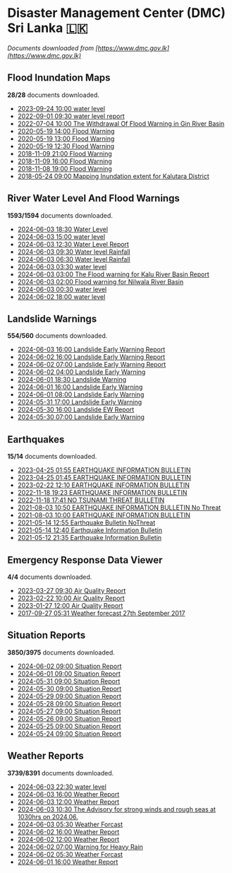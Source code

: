 # Disaster Management Center (DMC) Sri Lanka :sri_lanka:

*Documents downloaded from [https://www.dmc.gov.lk](https://www.dmc.gov.lk)*

## Flood Inundation Maps

**28/28** documents downloaded.

* [2023-09-24 10:00 water level](data/flood-inundation-maps/20230924.1000.water-level.pdf)
* [2022-09-01 09:30 water level report](data/flood-inundation-maps/20220901.0930.water-level-report.pdf)
* [2022-07-04 10:00 The Withdrawal Of Flood Warning in Gin River Basin](data/flood-inundation-maps/20220704.1000.the-withdrawal-of-flood-warning-in-gin-river-basin.pdf)
* [2020-05-19 14:00 Flood Warning](data/flood-inundation-maps/20200519.1400.flood-warning.pdf)
* [2020-05-19 13:00 Flood Warning](data/flood-inundation-maps/20200519.1300.flood-warning.pdf)
* [2020-05-19 12:30 Flood Warning](data/flood-inundation-maps/20200519.1230.flood-warning.pdf)
* [2018-11-09 21:00 Flood Warning](data/flood-inundation-maps/20181109.2100.flood-warning.PDF)
* [2018-11-09 16:00 Flood Warning](data/flood-inundation-maps/20181109.1600.flood-warning.PDF)
* [2018-11-08 19:00 Flood Warning](data/flood-inundation-maps/20181108.1900.flood-warning.PDF)
* [2018-05-24 09:00 Mapping Inundation extent for Kalutara District](data/flood-inundation-maps/20180524.0900.mapping-inundation-extent-for-kalutara-district.pdf)

## River Water Level And Flood Warnings

**1593/1594** documents downloaded.

* [2024-06-03 18:30 Water Level](data/river-water-level-and-flood-warnings/20240603.1830.water-level.pdf)
* [2024-06-03 15:00 water level](data/river-water-level-and-flood-warnings/20240603.1500.water-level.pdf)
* [2024-06-03 12:30 Water Level Report](data/river-water-level-and-flood-warnings/20240603.1230.water-level-report.pdf)
* [2024-06-03 09:30 Water level  Rainfall](data/river-water-level-and-flood-warnings/20240603.0930.water-level-rainfall.pdf)
* [2024-06-03 06:30 Water level  Rainfall](data/river-water-level-and-flood-warnings/20240603.0630.water-level-rainfall.pdf)
* [2024-06-03 03:30 water level](data/river-water-level-and-flood-warnings/20240603.0330.water-level.pdf)
* [2024-06-03 03:00 The Flood warning for Kalu River Basin Report](data/river-water-level-and-flood-warnings/20240603.0300.the-flood-warning-for-kalu-river-basin-report.pdf)
* [2024-06-03 02:00 Flood warning for Nilwala River Basin](data/river-water-level-and-flood-warnings/20240603.0200.flood-warning-for-nilwala-river-basin.pdf)
* [2024-06-03 00:30 water level](data/river-water-level-and-flood-warnings/20240603.0030.water-level.pdf)
* [2024-06-02 18:00 water level](data/river-water-level-and-flood-warnings/20240602.1800.water-level.pdf)

## Landslide Warnings

**554/560** documents downloaded.

* [2024-06-03 16:00 Landslide Early Warning Report](data/landslide-warnings/20240603.1600.landslide-early-warning-report.pdf)
* [2024-06-02 16:00 Landslide Early Warning Report](data/landslide-warnings/20240602.1600.landslide-early-warning-report.pdf)
* [2024-06-02 07:00 Landslide Early Warning Report](data/landslide-warnings/20240602.0700.landslide-early-warning-report.pdf)
* [2024-06-02 04:00 Landslide Early Warning](data/landslide-warnings/20240602.0400.landslide-early-warning.pdf)
* [2024-06-01 18:30 Landslide Warning](data/landslide-warnings/20240601.1830.landslide-warning.pdf)
* [2024-06-01 16:00 Landslide Early Warning](data/landslide-warnings/20240601.1600.landslide-early-warning.pdf)
* [2024-06-01 08:00 Landslide Early Warning](data/landslide-warnings/20240601.0800.landslide-early-warning.pdf)
* [2024-05-31 17:00 Landslide Early Warning](data/landslide-warnings/20240531.1700.landslide-early-warning.pdf)
* [2024-05-30 16:00 Landslide EW Report](data/landslide-warnings/20240530.1600.landslide-ew-report.pdf)
* [2024-05-30 07:00 Landslide Early Warning](data/landslide-warnings/20240530.0700.landslide-early-warning.pdf)

## Earthquakes

**15/14** documents downloaded.

* [2023-04-25 01:55 EARTHQUAKE INFORMATION BULLETIN](data/earthquakes/20230425.0155.earthquake-information-bulletin.pdf)
* [2023-04-25 01:45 EARTHQUAKE INFORMATION BULLETIN](data/earthquakes/20230425.0145.earthquake-information-bulletin.pdf)
* [2023-02-22 12:10 EARTHQUAKE INFORMATION BULLETIN](data/earthquakes/20230222.1210.earthquake-information-bulletin.pdf)
* [2022-11-18 19:23 EARTHQUAKE INFORMATION BULLETIN](data/earthquakes/20221118.1923.earthquake-information-bulletin.pdf)
* [2022-11-18 17:41 NO TSUNAMI THREAT BULLETIN](data/earthquakes/20221118.1741.no-tsunami-threat-bulletin.pdf)
* [2021-08-03 10:50 EARTHQUAKE INFORMATION BULLETIN No Threat](data/earthquakes/20210803.1050.earthquake-information-bulletin-no-threat.pdf)
* [2021-08-03 10:00 EARTHQUAKE INFORMATION BULLETIN](data/earthquakes/20210803.1000.earthquake-information-bulletin.pdf)
* [2021-05-14 12:55 Earthquake Bulletin NoThreat](data/earthquakes/20210514.1255.earthquake-bulletin-nothreat.pdf)
* [2021-05-14 12:40 Earthquake Information Bulletin](data/earthquakes/20210514.1240.earthquake-information-bulletin.pdf)
* [2021-05-12 21:35 Earthquake Information Bulletin](data/earthquakes/20210512.2135.earthquake-information-bulletin.pdf)

## Emergency Response Data Viewer

**4/4** documents downloaded.

* [2023-03-27 09:30 Air Quality Report](data/emergency-response-data-viewer/20230327.0930.air-quality-report.pdf)
* [2023-02-22 10:00 Air Quality Report](data/emergency-response-data-viewer/20230222.1000.air-quality-report.pdf)
* [2023-01-27 12:00 Air Quality Report](data/emergency-response-data-viewer/20230127.1200.air-quality-report.pdf)
* [2017-09-27 05:31 Weather forecast 27th September 2017](data/emergency-response-data-viewer/20170927.0531.weather-forecast-27th-september-2017.pdf)

## Situation Reports

**3850/3975** documents downloaded.

* [2024-06-02 09:00 Situation Report](data/situation-reports/20240602.0900.situation-report.pdf)
* [2024-06-01 09:00 Situation Report](data/situation-reports/20240601.0900.situation-report.pdf)
* [2024-05-31 09:00 Situation Report](data/situation-reports/20240531.0900.situation-report.pdf)
* [2024-05-30 09:00 Situation Report](data/situation-reports/20240530.0900.situation-report.pdf)
* [2024-05-29 09:00 Situation Report](data/situation-reports/20240529.0900.situation-report.pdf)
* [2024-05-28 09:00 Situation Report](data/situation-reports/20240528.0900.situation-report.pdf)
* [2024-05-27 09:00 Situation Report](data/situation-reports/20240527.0900.situation-report.pdf)
* [2024-05-26 09:00 Situation Report](data/situation-reports/20240526.0900.situation-report.pdf)
* [2024-05-25 09:00 Situation Report](data/situation-reports/20240525.0900.situation-report.pdf)
* [2024-05-24 09:00 Situation Report](data/situation-reports/20240524.0900.situation-report.pdf)

## Weather Reports

**3739/8391** documents downloaded.

* [2024-06-03 22:30 water level](data/weather-reports/20240603.2230.water-level.pdf)
* [2024-06-03 16:00 Weather Report](data/weather-reports/20240603.1600.weather-report.pdf)
* [2024-06-03 12:00 Weather Report](data/weather-reports/20240603.1200.weather-report.pdf)
* [2024-06-03 10:30 The Advisory for strong winds and rough seas at 1030hrs on 2024.06.](data/weather-reports/20240603.1030.the-advisory-for-strong-winds-and-rough-seas-at-1030hrs-on-202406.pdf)
* [2024-06-03 05:30 Weather Forcast](data/weather-reports/20240603.0530.weather-forcast.pdf)
* [2024-06-02 16:00 Weather Report](data/weather-reports/20240602.1600.weather-report.pdf)
* [2024-06-02 12:00 Weather Report](data/weather-reports/20240602.1200.weather-report.pdf)
* [2024-06-02 07:00 Warning for Heavy Rain](data/weather-reports/20240602.0700.warning-for-heavy-rain.pdf)
* [2024-06-02 05:30 Weather Forcast](data/weather-reports/20240602.0530.weather-forcast.pdf)
* [2024-06-01 16:00 Weather Report](data/weather-reports/20240601.1600.weather-report.pdf)
